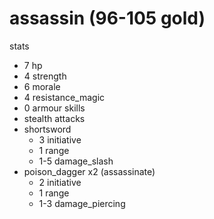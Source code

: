 # assassin (96-105 gold)

stats
* 7 hp
* 4 strength
* 6 morale
* 4 resistance_magic
* 0 armour
skills
* stealth
attacks
* shortsword
  * 3 initiative
  * 1 range
  * 1-5 damage_slash
* poison_dagger x2 (assassinate)
  * 2 initiative
  * 1 range
  * 1-3 damage_piercing
